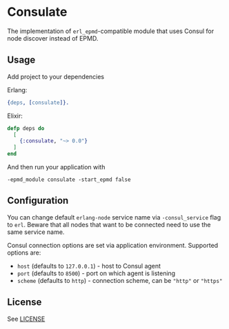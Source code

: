 Consulate
=====

The implementation of `erl_epmd`-compatible module that uses Consul for node
discover instead of EPMD.

## Usage

Add project to your dependencies

Erlang:

```erlang
{deps, [consulate]}.
```

Elixir:

```elixir
defp deps do
  [
    {:consulate, "~> 0.0"}
  ]
end
```

And then run your application with

```
-epmd_module consulate -start_epmd false
```

## Configuration

You can change default `erlang-node` service name via `-consul_service` flag to
`erl`. Beware that all nodes that want to be connected need to use the same
service name.

Consul connection options are set via application environment. Supported options
are:

- `host` (defaults to `127.0.0.1`) - host to Consul agent
- `port` (defaults to `8500`) - port on which agent is listening
- `scheme` (defaults to `http`) - connection scheme, can be `"http"`
   or `"https"`

## License

See [LICENSE](LICENSE)

